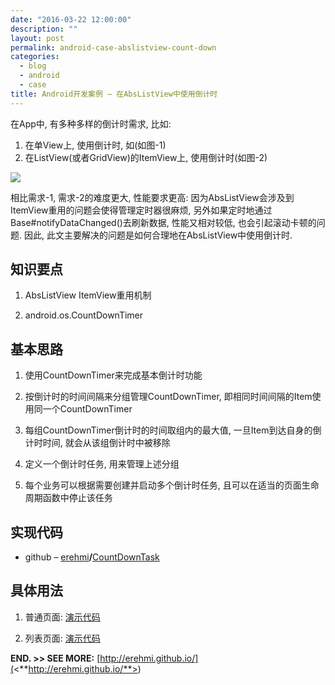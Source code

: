 ```yaml
---
date: "2016-03-22 12:00:00"
description: ""
layout: post
permalink: android-case-abslistview-count-down
categories:
  - blog
  - android
  - case
title: Android开发案例 – 在AbsListView中使用倒计时
---
```



在App中, 有多种多样的倒计时需求, 比如:
1.  在单View上, 使用倒计时, 如(如图-1)
2.  在ListView(或者GridView)的ItemView上, 使用倒计时(如图-2)

![](<http://erehmi.github.io/assets/image/count-down.png>)

相比需求-1, 需求-2的难度更大, 性能要求更高:
因为AbsListView会涉及到ItemView重用的问题会使得管理定时器很麻烦,
另外如果定时地通过Base\#notifyDataChanged()去刷新数据, 性能又相对较低,
也会引起滚动卡顿的问题. 因此,
此文主要解决的问题是如何合理地在AbsListView中使用倒计时.

知识要点
--------

1.  AbsListView ItemView重用机制

2.  android.os.CountDownTimer

基本思路
--------

1.  使用CountDownTimer来完成基本倒计时功能

2.  按倒计时的时间间隔来分组管理CountDownTimer,
    即相同时间间隔的Item使用同一个CountDownTimer

3.  每组CountDownTimer倒计时的时间取组内的最大值, 一旦Item到达自身的倒计时时间,
    就会从该组倒计时中被移除

4.  定义一个倒计时任务, 用来管理上述分组

5.  每个业务可以根据需要创建并启动多个倒计时任务,
    且可以在适当的页面生命周期函数中停止该任务

实现代码
--------

-   github
    – [erehmi](<https://github.com/erehmi>)**/**[CountDownTask](<https://github.com/erehmi/CountDownTask>) 

具体用法
--------

1.  普通页面: [演示代码](<https://github.com/erehmi/CountDownTask/blob/master/samples/src/main/java/io/github/erehmi/samples/SimpleActivity.java>)

2.  列表页面: [演示代码](<https://github.com/erehmi/CountDownTask/blob/master/samples/src/main/java/io/github/erehmi/samples/ListActivity.java>)


**END. \>\> SEE MORE:**
[http://erehmi.github.io/](<**http://erehmi.github.io/**>)

